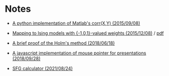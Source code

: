 Notes
=====

* [A python implementation of Matlab's corr(X,Y) (2015/09/08)](https://gist.github.com/okumakito/57dd95c78370cf5b0beb7752c9ad06ee)

* [Mapping to Ising models with {-1,0,1}-valued weights (2015/12/08)](../20151208/slide.html) / [pdf](../20151208/slide_dist.pdf)

* [A brief proof of the Holm's method (2018/06/18)](../20180618/memo.html)

* [A javascript implementation of mouse pointer for presentations (2018/09/28)](../20180928/demo.html)

* [SFG calculator (2021/08/24)](../web_app/sfg.html)